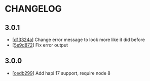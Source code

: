 # CHANGELOG

## 3.0.1

* [[d13324a](../../commit/d13324a)] Change error message to look more like it did before
* [[5e9d872](../../commit/5e9d872)] Fix error output

## 3.0.0

* [[cedb299](../../commit/cedb299)] Add hapi 17 support, require node 8
